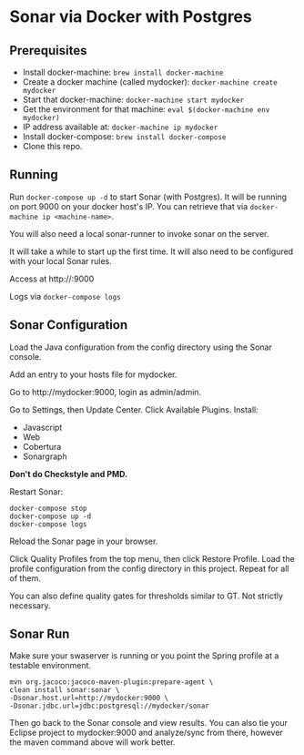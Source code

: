 # Sonar via Docker with Postgres

## Prerequisites
* Install docker-machine: ```brew install docker-machine```
* Create a docker machine (called mydocker): ```docker-machine create mydocker```
* Start that docker-machine: ```docker-machine start mydocker```
* Get the environment for that machine: ```eval $(docker-machine env mydocker)```
* IP address available at: ```docker-machine ip mydocker```
* Install docker-compose: ```brew install docker-compose```
* Clone this repo.

## Running
Run ```docker-compose up -d``` to start Sonar (with Postgres).  It will be running on port 9000 on your docker host's IP.  You can retrieve that via ```docker-machine ip <machine-name>```.

You will also need a local sonar-runner to invoke sonar on the server.

It will take a while to start up the first time.  It will also need to be configured with your local Sonar rules.

Access at http://<docker-ip>:9000

Logs via ```docker-compose logs```


## Sonar Configuration
Load the Java configuration from the config directory using the Sonar console.

Add an entry to your hosts file for mydocker.

Go to http://mydocker:9000, login as admin/admin.

Go to Settings, then Update Center.  Click Available Plugins.  Install:

* Javascript
* Web
* Cobertura
* Sonargraph


**Don't do Checkstyle and PMD.**

Restart Sonar:

```
docker-compose stop
docker-compose up -d
docker-compose logs
```

Reload the Sonar page in your browser.

Click Quality Profiles from the top menu, then click Restore Profile.  Load the profile configuration from the config directory in this project.  Repeat for all of them.

You can also define quality gates for thresholds similar to GT.  Not strictly necessary.
 
## Sonar Run
Make sure your swaserver is running or you point the Spring profile at a testable environment.

```
mvn org.jacoco:jacoco-maven-plugin:prepare-agent \
clean install sonar:sonar \
-Dsonar.host.url=http://mydocker:9000 \
-Dsonar.jdbc.url=jdbc:postgresql://mydocker/sonar
```

Then go back to the Sonar console and view results.  You can also tie your Eclipse project to mydocker:9000 and analyze/sync from there, however the maven command above will work better.



